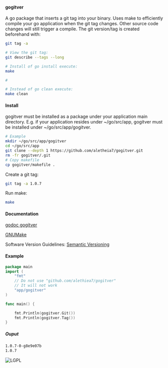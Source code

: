 #### gogitver 
A go package that inserts a git tag into your binary. Uses make to efficiently 
compile your go application when the git tag changes. Other source code changes
will still trigger a compile. The git version/tag is created beforehand with:
```bash
git tag -a

# View the git tag: 
git describe --tags --long

# Install of go install execute:
make

# 

# Instead of go clean execute:
make clean
```

#### Install 
gogitver must be installed as a package under your application main
directory. E.g. if your application resides under ~/go/src/app, 
gogitver must be installed under ~/go/src/app/gogitver.

```bash
# Example
mkdir ~/go/src/app/gogitver
cd ~/go/src/app
git clone --depth 1 https://github.com/aletheia7/gogitver.git
rm -fr gogitver/.git
# Copy makefile
cp gogitver/makefile .
```
Create a git tag:
```bash
git tag -a 1.0.7
```
Run make:
```bash
make
```
#### Documentation
[godoc gogitver](http://godoc.org/github.com/aletheia7/gogitver)

[GNUMake](https://www.gnu.org/software/make/manual/make.html)

Software Version Guidelines: [Semantic Versioning](http://semver.org)
#### Example

```go
package main
import (
	"fmt"
	// Do not use "github.com/alethiea7/gogitver"
	// It will not work
	"app/gogitver"
)

func main() {

	fmt.Println(gogitver.Git())	
	fmt.Println(gogitver.Tag())
}
```
##### Ouput
```bash
1.0.7-0-g8e9e07b
1.0.7
```

![LGPL](http://www.gnu.org/graphics/lgplv3-147x51.png)
